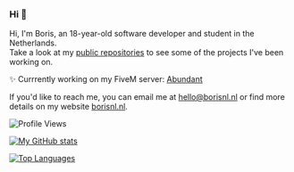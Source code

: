 ### Hi 👋

Hi, I'm Boris, an 18-year-old software developer and student in the Netherlands. <br>
Take a look at my [public repositories](https://github.com/borisnliscool?tab=repositories) to see some of the projects I've been working on.

✨ Currrently working on my FiveM server: [Abundant](https://abnt.nl)

If you'd like to reach me, you can email me at [hello@borisnl.nl](mailto:hello@borisnl.nl) or find more details on my website [borisnl.nl](https://borisnl.nl/).

![Profile Views](https://komarev.com/ghpvc/?username=borisnliscool&color=blue&style=for-the-badge&label=PROFILE+VIEWS)

[![My GitHub stats](https://github-readme-stats.vercel.app/api?username=borisnliscool&show_icons=true&theme=blueberry&count_private=true&hide_border=true)](https://github.com/anuraghazra/github-readme-stats)

[![Top Languages](https://github-readme-stats.vercel.app/api/top-langs/?username=borisnliscool&layout=compact&theme=blueberry&hide_border=true)](https://github.com/anuraghazra/github-readme-stats)
